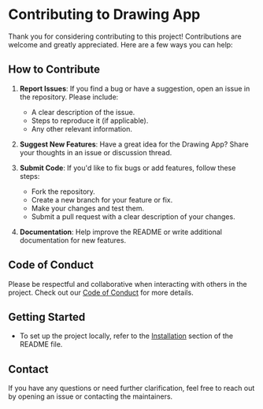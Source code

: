# Contributing to Drawing App

Thank you for considering contributing to this project! Contributions are welcome and greatly appreciated. Here are a few ways you can help:

## How to Contribute

1. **Report Issues**:
   If you find a bug or have a suggestion, open an issue in the repository. Please include:
   - A clear description of the issue.
   - Steps to reproduce it (if applicable).
   - Any other relevant information.

2. **Suggest New Features**:
   Have a great idea for the Drawing App? Share your thoughts in an issue or discussion thread.

3. **Submit Code**:
   If you'd like to fix bugs or add features, follow these steps:
   - Fork the repository.
   - Create a new branch for your feature or fix.
   - Make your changes and test them.
   - Submit a pull request with a clear description of your changes.

4. **Documentation**:
   Help improve the README or write additional documentation for new features.

## Code of Conduct
Please be respectful and collaborative when interacting with others in the project. Check out our [Code of Conduct](CODE_OF_CONDUCT.md) for more details.

## Getting Started
- To set up the project locally, refer to the [Installation](README.md#installation) section of the README file.

## Contact
If you have any questions or need further clarification, feel free to reach out by opening an issue or contacting the maintainers.
